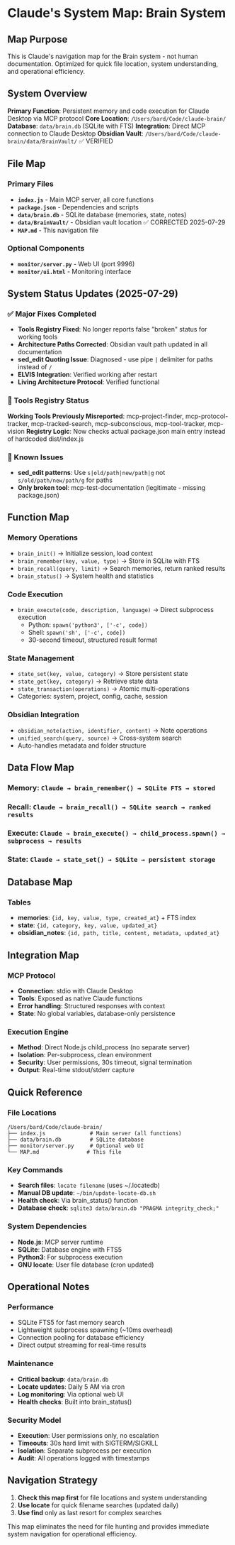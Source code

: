 # Claude's System Map: Brain System

## Map Purpose
This is Claude's navigation map for the Brain system - not human documentation. Optimized for quick file location, system understanding, and operational efficiency.

## System Overview
**Primary Function**: Persistent memory and code execution for Claude Desktop via MCP protocol
**Core Location**: `/Users/bard/Code/claude-brain/`
**Database**: `data/brain.db` (SQLite with FTS)
**Integration**: Direct MCP connection to Claude Desktop
**Obsidian Vault**: `/Users/bard/Code/claude-brain/data/BrainVault/` ✅ VERIFIED

## File Map

### Primary Files
- **`index.js`** - Main MCP server, all core functions
- **`package.json`** - Dependencies and scripts  
- **`data/brain.db`** - SQLite database (memories, state, notes)
- **`data/BrainVault/`** - Obsidian vault location ✅ CORRECTED 2025-07-29
- **`MAP.md`** - This navigation file

### Optional Components
- **`monitor/server.py`** - Web UI (port 9996) 
- **`monitor/ui.html`** - Monitoring interface

## System Status Updates (2025-07-29)

### ✅ Major Fixes Completed
- **Tools Registry Fixed**: No longer reports false "broken" status for working tools
- **Architecture Paths Corrected**: Obsidian vault path updated in all documentation
- **sed_edit Quoting Issue**: Diagnosed - use pipe `|` delimiter for paths instead of `/`
- **ELVIS Integration**: Verified working after restart
- **Living Architecture Protocol**: Verified functional

### 🔧 Tools Registry Status
**Working Tools Previously Misreported**: mcp-project-finder, mcp-protocol-tracker, mcp-tracked-search, mcp-subconscious, mcp-tool-tracker, mcp-vision
**Registry Logic**: Now checks actual package.json main entry instead of hardcoded dist/index.js

### 🚫 Known Issues
- **sed_edit patterns**: Use `s|old/path|new/path|g` not `s/old/path/new/path/g` for paths
- **Only broken tool**: mcp-test-documentation (legitimate - missing package.json)

## Function Map

### Memory Operations
- `brain_init()` → Initialize session, load context
- `brain_remember(key, value, type)` → Store in SQLite with FTS
- `brain_recall(query, limit)` → Search memories, return ranked results
- `brain_status()` → System health and statistics

### Code Execution  
- `brain_execute(code, description, language)` → Direct subprocess execution
  - Python: `spawn('python3', ['-c', code])`
  - Shell: `spawn('sh', ['-c', code])`
  - 30-second timeout, structured result format

### State Management
- `state_set(key, value, category)` → Store persistent state
- `state_get(key, category)` → Retrieve state data
- `state_transaction(operations)` → Atomic multi-operations
- Categories: system, project, config, cache, session

### Obsidian Integration
- `obsidian_note(action, identifier, content)` → Note operations
- `unified_search(query, source)` → Cross-system search
- Auto-handles metadata and folder structure

## Data Flow Map

### Memory: `Claude → brain_remember() → SQLite FTS → stored`
### Recall: `Claude → brain_recall() → SQLite search → ranked results`  
### Execute: `Claude → brain_execute() → child_process.spawn() → subprocess → results`
### State: `Claude → state_set() → SQLite → persistent storage`

## Database Map

### Tables
- **memories**: `{id, key, value, type, created_at}` + FTS index
- **state**: `{id, category, key, value, updated_at}`
- **obsidian_notes**: `{id, path, title, content, metadata, updated_at}`

## Integration Map

### MCP Protocol
- **Connection**: stdio with Claude Desktop
- **Tools**: Exposed as native Claude functions
- **Error handling**: Structured responses with context
- **State**: No global variables, database-only persistence

### Execution Engine
- **Method**: Direct Node.js child_process (no separate server)
- **Isolation**: Per-subprocess, clean environment
- **Security**: User permissions, 30s timeout, signal termination
- **Output**: Real-time stdout/stderr capture

## Quick Reference

### File Locations
```
/Users/bard/Code/claude-brain/
├── index.js              # Main server (all functions)
├── data/brain.db         # SQLite database  
├── monitor/server.py     # Optional web UI
└── MAP.md               # This file
```

### Key Commands
- **Search files**: `locate filename` (uses ~/.locatedb)
- **Manual DB update**: `~/bin/update-locate-db.sh`
- **Health check**: Via brain_status() function
- **Database check**: `sqlite3 data/brain.db "PRAGMA integrity_check;"`

### System Dependencies
- **Node.js**: MCP server runtime
- **SQLite**: Database engine with FTS5
- **Python3**: For subprocess execution
- **GNU locate**: User file database (cron updated)

## Operational Notes

### Performance
- SQLite FTS5 for fast memory search
- Lightweight subprocess spawning (~10ms overhead)
- Connection pooling for database efficiency
- Direct output streaming for real-time results

### Maintenance  
- **Critical backup**: `data/brain.db`
- **Locate updates**: Daily 5 AM via cron
- **Log monitoring**: Via optional web UI
- **Health checks**: Built into brain_status()

### Security Model
- **Execution**: User permissions only, no escalation
- **Timeouts**: 30s hard limit with SIGTERM/SIGKILL  
- **Isolation**: Separate subprocess per execution
- **Audit**: All operations logged with timestamps

## Navigation Strategy
1. **Check this map first** for file locations and system understanding
2. **Use locate** for quick filename searches (updated daily)  
3. **Use find** only as last resort for complex searches

This map eliminates the need for file hunting and provides immediate system navigation for operational efficiency.
